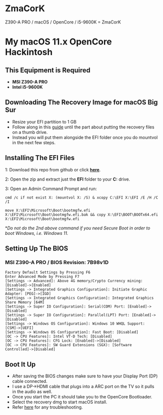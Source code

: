 # ZmaCorK
Z390-A PRO / macOS / OpenCore / i5-9600K = ZmaCorK

# My macOS 11.x OpenCore Hackintosh

## This Equipment is Required

- **MSI Z390-A PRO**
- **Intel i5-9600K**
 
## Downloading The Recovery Image for macOS Big Sur
- Resize your EFI partition to 1 GB
- Follow along in this [guide](https://dortania.github.io/OpenCore-Install-Guide/installer-guide/winblows-install.html#making-the-installer) until the part about putting the recovery files on a thumb drive. 
- Instead you will put them alongside the EFI folder once you do mountvol in the next few steps.

## Installing The EFI Files

1: Download this repo from github or click **[here](https://github.com/ZeroOneZero/ZmaCorK/archive/refs/heads/main.zip)**.

2: Open the zip and extract just the **EFI** folder to your **C:** drive.

3: Open an Admin Command Prompt and run:

```
cmd /c if not exist X: (mountvol X: /S) & xcopy C:\EFI X:\EFI /E /H /C /I

move X:\EFI\Microsoft\Boot\bootmgfw.efi X:\EFI\Microsoft\Boot\bootmgfw.efi.bak && copy X:\EFI\BOOT\BOOTx64.efi X:\EFI\Microsoft\Boot\bootmgfw.efi
```
**Do not do the 2nd above command if you need Secure Boot in order to boot Windows, i.e. Windows 11.*

## Setting Up The BIOS

### MSI Z390-A PRO / BIOS Revision: 7B98v1D
	Factory Default Settings by Pressing F6
	Enter Advanced Mode by Pressing F7
	[Settings -> Advanced]: Above 4G memory/Crypto Currency mining: [Disabled]->[Enabled]
	[Settings -> Integrated Graphics Configuration]: Initiate Graphic Adapter: [PEG]->[IGD]
	[Settings -> Integrated Graphics Configuration]: Integrated Graphics Share Memory [64M]
	[Settings -> Super IO Configuration]: Serial(COM) Port: [Enabled]->[Disabled]
	[Settings -> Super IO Configuration]: Parallel(LPT) Port: [Enabled]->[Disabled]
	[Settings -> Windows OS Configuration]: Windows 10 WHQL Support: [CSM]->[UEFI]
	[Settings -> Windows OS Configuration]: Fast Boot: [Disabled]
	[OC -> CPU Features]: Intel VT-D Tech: [Disabled]
	[OC -> CPU Features]: CFG Lock: [Enabled]->[Disabled]
	[OC -> CPU Features]: SW Guard Extensions (SGX): [Software Controlled]->[Disabled]

## Boot It Up
- After saving the BIOS changes make sure to have your Display Port (DP) cable connected.
- I use a DP->HDMI cable that plugs into a ARC port on the TV so it pulls in the audio as well.
- Once you start the PC it should take you to the OpenCore Bootloader.
- Select the recovery dmg to start macOS install.
- Refer [here](https://dortania.github.io/OpenCore-Install-Guide/installation/installation-process.html#booting-the-opencore-usb) for any troubleshooting.
